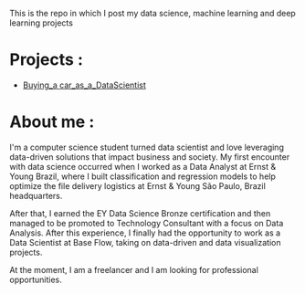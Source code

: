 

This is the repo in which I post my data science, machine learning and deep learning projects
# Projects :

 - [Buying_a car_as_a_DataScientist](https://github.com/leandroamoras/Data-Science-Projcts/tree/master/Forbes%20Billionaires%20of%202021)
 
 # About me :
 
I'm a computer science student turned data scientist and love leveraging data-driven solutions that impact business and society. My first encounter with data science occurred when I worked as a Data Analyst at Ernst & Young Brazil, where I built classification and regression models to help optimize the file delivery logistics at Ernst & Young São Paulo, Brazil headquarters.

After that, I earned the EY Data Science Bronze certification and then managed to be promoted to Technology Consultant with a focus on Data Analysis. After this experience, I finally had the opportunity to work as a Data Scientist at Base Flow, taking on data-driven and data visualization projects.

At the moment, I am a freelancer and I am looking for professional opportunities.
